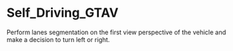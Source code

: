 # Self_Driving_GTAV
Perform lanes segmentation on the first view perspective of the vehicle and make a decision to turn left or right.
